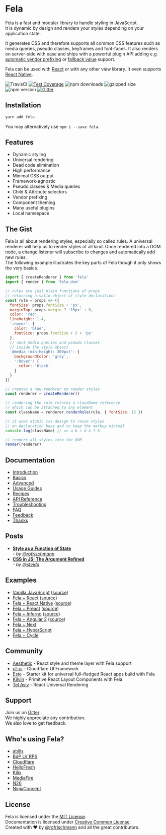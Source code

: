 # Fela

Fela is a fast and modular library to handle styling in JavaScript.<br>
It is dynamic by design and renders your styles depending on your application state.

It generates CSS and therefore supports all common CSS features such as media queries, pseudo classes, keyframes and font-faces. It also renders on server-side with ease and ships with a powerful plugin API adding e.g. [automatic vendor prefixing](packages/fela-plugin-prefixer) or [fallback value](packages/fela-plugin-fallback-value) support.

Fela can be used with [React](https://github.com/rofrischmann/fela/tree/master/packages/react-fela) or with any other view library. It even supports [React Native](http://fela.js.org/docs/guides/UsageWithReactNative.html).

<img alt="TravisCI" src="https://travis-ci.org/rofrischmann/fela.svg?branch=master"> <a href="https://codeclimate.com/github/rofrischmann/fela/coverage"><img alt="Test Coverage" src="https://codeclimate.com/github/rofrischmann/fela/badges/coverage.svg"></a> <img alt="npm downloads" src="https://img.shields.io/npm/dm/fela.svg"> <img alt="gzipped size" src="https://img.shields.io/badge/gzipped-3.16kb-brightgreen.svg"> <img alt="npm version" src="https://badge.fury.io/js/fela.svg"> <a href="https://gitter.im/rofrischmann/fela"><img alt="Gitter" src="https://img.shields.io/gitter/room/rofrischmann/fela.svg"></a>

## Installation
```sh
yarn add fela
```
You may alternatively use `npm i --save fela`.

## Features
* Dynamic styling
* Universal rendering
* Dead code elimination
* High performance
* Minimal CSS output
* Framework-agnostic
* Pseudo classes & Media queries
* Child & Attribute selectors
* Vendor prefixing
* Component theming
* Many useful plugins
* Local namespace

## The Gist
Fela is all about rendering styles, especially so called rules. A universal renderer will help us to render styles of all kind. Once rendered into a DOM node, a change listener will subscribe to changes and automatically add new rules.<br>
The following example illustrates the key parts of Fela though it only shows the very basics.

```javascript
import { createRenderer } from 'fela'
import { render } from 'fela-dom'

// rules are just plain functions of props
// returning a valid object of style declarations
const rule = props => ({
  fontSize: props.fontSize + 'px',
  marginTop: props.margin ? '15px' : 0,
  color: 'red',
  lineHeight: 1.4,
  ':hover': {
    color: 'blue',
    fontSize: props.fontSize + 2 + 'px'
  },
  // nest media queries and pseudo classes
  // inside the style object
  '@media (min-height: 300px)': {
    backgroundColor: 'gray',
    ':hover': {
      color: 'black'
    }
  }
})

// creates a new renderer to render styles
const renderer = createRenderer()

// rendering the rule returns a className reference
// which can be attached to any element
const className = renderer.renderRule(rule, { fontSize: 12 })

// it uses atomic css design to reuse styles
// on declaration base and to keep the markup minimal
console.log(className) // => a b c d e f h

// renders all styles into the DOM
render(renderer)
```

## Documentation
* [Introduction](http://fela.js.org/docs/Introduction.html)
* [Basics](http://fela.js.org/docs/Basics.html)
* [Advanced](http://fela.js.org/docs/Advanced.html)
* [Usage Guides](http://fela.js.org/docs/UsageGuides.html)
* [Recipes](http://fela.js.org/docs/Recipes.html)
* [API Reference](http://fela.js.org/docs/API.html)
* [Troubleshooting](http://fela.js.org/docs/Troubleshooting.html)
* [FAQ](http://fela.js.org/docs/FAQ.html)
* [Feedback](http://fela.js.org/docs/Feedback.html)
* [Thanks](http://fela.js.org/docs/Thanks.html)

## Posts
* [**Style as a Function of State**](https://medium.com/@rofrischmann/styles-as-functions-of-state-1885627a63f7#.6k6i4kdch)<br> - *by [@rofrischmann](https://twitter.com/rofrischmann)*
* [**CSS in JS: The Argument Refined**](https://medium.com/@steida/css-in-js-the-argument-refined-471c7eb83955#.3otvkubq4)<br> - *by [@steida](https://twitter.com/steida)*

## Examples
* [Vanilla JavaScript](http://fela.js.org/docs/introduction/Examples.html#vanilla) ([source](examples/vanilla))
* [Fela + React](http://fela.js.org/docs/introduction/Examples.html#react) ([source](examples/react))
* [Fela + React Native](http://fela.js.org/docs/introduction/Examples.html#react-native) ([source](examples/react-native))
* [Fela + Preact](http://fela.js.org/docs/introduction/Examples.html#preact) ([source](examples/preact))
* [Fela + Inferno](http://fela.js.org/docs/introduction/Examples.html#inferno) ([source](examples/inferno))
* [Fela + Angular 2](http://fela.js.org/docs/introduction/Examples.html#angular-2) ([source](examples/angular/javascript))
* [Fela + Next](https://github.com/zeit/next.js/tree/master/examples/with-fela)
* [Fela + HyperScript](https://github.com/ahdinosaur/hyper-fela#example)
* [Fela + Cycle](https://github.com/wcastand/cycle-fela-example)

## Community
* [Aesthetic](https://github.com/milesj/aesthetic) - React style and theme layer with Fela support
* [cf-ui](https://github.com/cloudflare/cf-ui) - Cloudflare UI Framework
* [Este](https://github.com/este/este) - Starter kit for universal full–fledged React apps build with Fela
* [Kilvin](https://github.com/rofrischmann/kilvin) - Primitive React Layout Components with Fela
* [Tel Aviv](https://github.com/dustin-H/telaviv) - React Universal Rendering

## Support
Join us on [Gitter](https://gitter.im/rofrischmann/fela). <br>
We highly appreciate any contribution.<br>
We also love to get feedback.

## Who's using Fela?

- [abilis](https://www.abilis.de)
- [BdP LV RPS](http://www.bdp-rps.de)
- [Cloudflare](https://www.cloudflare.com)
- [HelloFresh](https://www.hellofresh.de)
- [Kilix](http://kilix.fr)
- [MediaFire](https://m.mediafire.com)
- [N26](https://n26.com)
- [NinjaConcept](https://www.ninjaconcept.com)


## License
Fela is licensed under the [MIT License](http://opensource.org/licenses/MIT).<br>
Documentation is licensed under [Creative Common License](http://creativecommons.org/licenses/by/4.0/).<br>
Created with ♥ by [@rofrischmann](http://rofrischmann.de) and all the great contributors.
